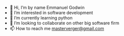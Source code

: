 - 👋 Hi, I’m by name Emmanuel Godwin
- 👀 I’m interested in software development
- 🌱 I’m currently learning python
- 💞️ I’m looking to collaborate on other big software firm
- 📫 How to reach me masterverger@gmail.com

<!---
Masterverger/Masterverger is a ✨ special ✨ repository because its `README.md` (this file) appears on your GitHub profile.
You can click the Preview link to take a look at your changes.
--->
